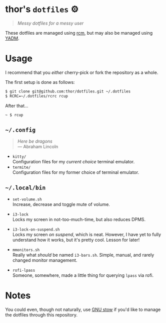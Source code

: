 thor's `dotfiles` ⚙
===================

>*Messy dotfiles for a messy user*

These dotfiles are managed using [rcm][rcm], but may also be managed using
[YADM][yadm].


Usage 
===============

I recommend that you *either* cherry-pick or fork the repository as a whole.

The first setup is done as follows:

```sh
$ git clone git@github.com:thor/dotfiles.git ~/.dotfiles
$ RCRC=~/.dotfiles/rcrc rcup
```

After that...

```sh
~ $ rcup
```

`~/.config`
-----------

>*Here be dragons*  
>— Abraham Lincoln


-	`kitty/`\
	Configuration files for my *current choice* terminal emulator.
-	`termite/`\
	Configuration files for my former choice of terminal emulator.


`~/.local/bin` 
--------------

-	`set-volume.sh`\
	Increase, decrease and toggle mute of volume.

-	`i3-lock`\
	Locks my screen in not-too-much-time, but also reduces DPMS.

-	`i3-lock-on-suspend.sh`\
	Locks my screen *on suspend*, which is neat. However, I have yet to fully
	understand how it works, but it's pretty cool. Lesson for later!

-	`mmonitors.sh`\
	Really what *should* be named `i3-bars.sh`. Simple, manual, and rarely
	changed monitor management.

-	`rofi-lpass`\
	Someone, somewhere, made a little thing for querying `lpass` via rofi.


Notes 
===============

You could even, though not naturally, use [GNU stow][stow] if you'd like to
manage the dotfiles through this repository.

[rcm]: https://github.com/thoughtbot/rcm
[yadm]: https://github.com/TheLocehiliosan/yadm
[stow]: https://www.gnu.org/software/stow/

